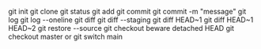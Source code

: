 git init
git clone
git status
git add
git commit
git commit -m "message"
git log
git log --oneline
git diff
git diff --staging
git diff HEAD~1
git diff HEAD~1 HEAD~2
git restore --source
git checkout
beware detached HEAD
git checkout master
or git switch main
